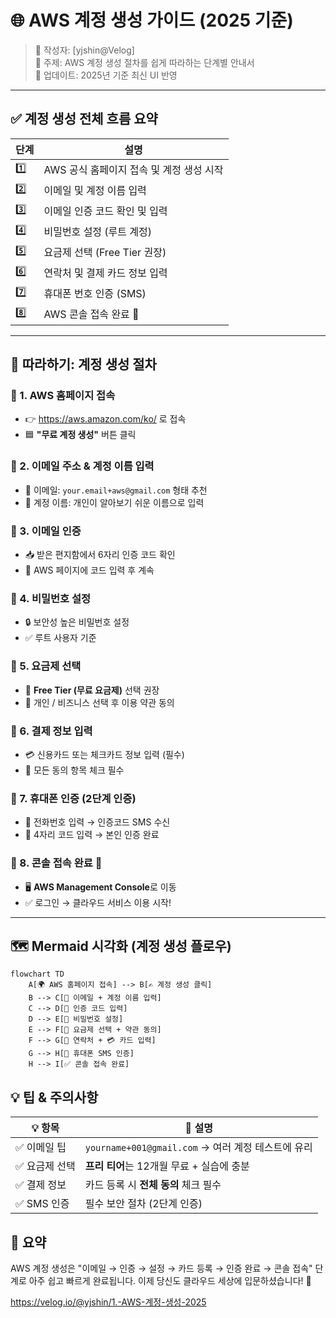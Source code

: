# 🌐 AWS 계정 생성 가이드 (2025 기준)

> 📝 작성자: [yjshin@Velog]  
> 📌 주제: AWS 계정 생성 절차를 쉽게 따라하는 단계별 안내서  
> 📅 업데이트: 2025년 기준 최신 UI 반영

---

## ✅ 계정 생성 전체 흐름 요약

| 단계 | 설명 |
|------|------|
| 1️⃣ | AWS 공식 홈페이지 접속 및 계정 생성 시작 |
| 2️⃣ | 이메일 및 계정 이름 입력 |
| 3️⃣ | 이메일 인증 코드 확인 및 입력 |
| 4️⃣ | 비밀번호 설정 (루트 계정) |
| 5️⃣ | 요금제 선택 (Free Tier 권장) |
| 6️⃣ | 연락처 및 결제 카드 정보 입력 |
| 7️⃣ | 휴대폰 번호 인증 (SMS) |
| 8️⃣ | AWS 콘솔 접속 완료 🎉 |

---

## 🧭 따라하기: 계정 생성 절차

### 🔹 1. AWS 홈페이지 접속
- 👉 https://aws.amazon.com/ko/ 로 접속
- 🟦 **"무료 계정 생성"** 버튼 클릭

### 🔹 2. 이메일 주소 & 계정 이름 입력
- 📧 이메일: `your.email+aws@gmail.com` 형태 추천
- 🧾 계정 이름: 개인이 알아보기 쉬운 이름으로 입력

### 🔹 3. 이메일 인증
- 📥 받은 편지함에서 6자리 인증 코드 확인
- 🔐 AWS 페이지에 코드 입력 후 계속

### 🔹 4. 비밀번호 설정
- 🔒 보안성 높은 비밀번호 설정
- ✅ 루트 사용자 기준

### 🔹 5. 요금제 선택
- 💸 **Free Tier (무료 요금제)** 선택 권장
- 🧑 개인 / 비즈니스 선택 후 이용 약관 동의

### 🔹 6. 결제 정보 입력
- 💳 신용카드 또는 체크카드 정보 입력 (필수)
- 📌 모든 동의 항목 체크 필수

### 🔹 7. 휴대폰 인증 (2단계 인증)
- 📱 전화번호 입력 → 인증코드 SMS 수신
- 🔐 4자리 코드 입력 → 본인 인증 완료

### 🔹 8. 콘솔 접속 완료 🎉
- 🖥️ **AWS Management Console**로 이동
- ✅ 로그인 → 클라우드 서비스 이용 시작!

---

## 🗺️ Mermaid 시각화 (계정 생성 플로우)

```mermaid
flowchart TD
    A[🌍 AWS 홈페이지 접속] --> B[✍️ 계정 생성 클릭]
    B --> C[📧 이메일 + 계정 이름 입력]
    C --> D[📩 인증 코드 입력]
    D --> E[🔐 비밀번호 설정]
    E --> F[💸 요금제 선택 + 약관 동의]
    F --> G[📝 연락처 + 💳 카드 입력]
    G --> H[📱 휴대폰 SMS 인증]
    H --> I[✅ 콘솔 접속 완료]
```

## 💡 팁 & 주의사항
| 💡 항목    | 📝 설명                                    |
| -------- | ---------------------------------------- |
| ✅ 이메일 팁  | `yourname+001@gmail.com` → 여러 계정 테스트에 유리 |
| ✅ 요금제 선택 | **프리 티어**는 12개월 무료 + 실습에 충분              |
| ✅ 결제 정보  | 카드 등록 시 **전체 동의** 체크 필수                  |
| ✅ SMS 인증 | 필수 보안 절차 (2단계 인증)                        |


## 📌 요약
AWS 계정 생성은
"이메일 → 인증 → 설정 → 카드 등록 → 인증 완료 → 콘솔 접속"
단계로 아주 쉽고 빠르게 완료됩니다.
이제 당신도 클라우드 세상에 입문하셨습니다! 🚀

https://velog.io/@yjshin/1.-AWS-계정-생성-2025
